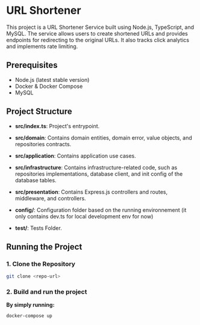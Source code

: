 # URL Shortener

This project is a URL Shortener Service built using Node.js, TypeScript, and MySQL. The service allows users to create shortened URLs and provides endpoints for redirecting to the original URLs. It also tracks click analytics and implements rate limiting.

## Prerequisites

- Node.js (latest stable version)
- Docker & Docker Compose
- MySQL

## Project Structure

- **src/index.ts**: Project's entrypoint.
- **src/domain**: Contains domain entities, domain error, value objects, and repositories contracts.
- **src/application**: Contains application use cases.
- **src/infrastructure**: Contains infrastructure-related code, such as repositories implementations, database client, and init config of the database tables.
- **src/presentation**: Contains Express.js controllers and routes, middleware, and controllers.

- **config/**: Configuration folder based on the running environnement (it only contains dev.ts for local development env for now)
- **test/**: Tests Folder.

## Running the Project

### 1. Clone the Repository

```bash
git clone <repo-url>
```

### 2. Build and run the project

**By simply running:**

```bash
docker-compose up
```

